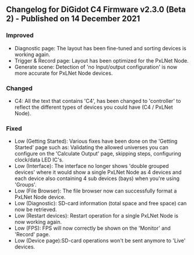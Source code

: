 ## Changelog for DiGidot C4 Firmware v2.3.0 (Beta 2) - Published on 14 December 2021 ##

### Improved ###
* Diagnostic page: The layout has been fine-tuned and sorting devices is working again.
* Trigger & Record page: Layout has been optimized for the PxLNet Node.
* Generate scene: Detection of 'no Input/output configuration' is now more accurate for PxLNet Node devices.

### Changed ###
* C4: All the text that contains 'C4', has been changed to 'controller' to reflect the different types of devices you could have (C4 / PxLNet Node).

### Fixed ###
* Low (Getting Started): Various fixes have been done on the 'Getting Started' page such as: Validating the allowed universes you can configure on the 'Calculate Output' page, skipping steps, configuring clock/data LED IC's.
* Low (Interface): The interface no longer shows 'double grouped devices' where it would show a single PxLNet Node as 4 devices and each device also containing 4 sub devices (bays) when you're using 'Groups'.
* Low (File Browser): The file browser now can successfully format a PxLNet Node device.
* Low (Diagnostic): SD-card information (total space and free space) can now be retrieved.
* Low (Restart devices): Restart operation for a single PxLNet Node is now working again.
* Low (FPS): FPS will now correctly be shown on the 'Monitor' and 'Record' page.
* Low (Device page):SD-card operations won't be sent anymore to 'Live' devices.
